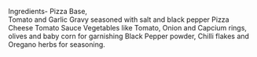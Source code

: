 Ingredients-
Pizza Base,                                                                        
Tomato and Garlic Gravy seasoned with salt and black pepper
Pizza Cheese
Tomato Sauce
Vegetables like Tomato, Onion and Capcium rings, olives and baby corn for garnishing
Black Pepper powder, Chilli flakes and Oregano herbs for seasoning.